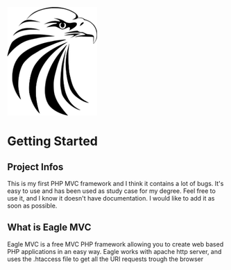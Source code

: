 <img src="./eagle_logo.svg" height="250">

# Getting Started

## Project Infos
This is my first PHP MVC framework and I think it contains a lot of bugs. It's easy to use and has been used as study case for my degree.
Feel free to use it, and I know it doesn't have documentation. I would like to add it as soon as possible. 

## What is Eagle MVC
Eagle MVC is a free MVC PHP framework allowing you to create web based PHP applications in an easy way. 
Eagle works with apache http server, and uses the .htaccess file to get all the URI requests trough the browser
